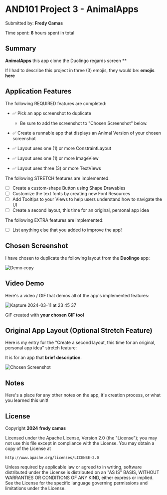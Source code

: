 # AND101 Project 3 - AnimalApps

Submitted by: **Fredy Camas**

Time spent: **6** hours spent in total

## Summary

**AnimalApps** this app clone the Duolingo regards screen **

If I had to describe this project in three (3) emojis, they would be: **emojis here**

## Application Features

<!-- (This is a comment) Please be sure to change the [ ] to [x] for any features you completed.  If a feature is not checked [x], you might miss the points for that item! -->

The following REQUIRED features are completed:

- ✅ Pick an app screenshot to duplicate

    - Be sure to add the screenshot to "Chosen Screenshot" below.
- ✅ Create a runnable app that displays an Animal Version of your chosen screenshot
- ✅ Layout uses one (1) or more ConstraintLayout
- ✅ Layout uses one (1) or more ImageView
- ✅ Layout uses three (3) or more TextViews

The following STRETCH features are implemented:

- [ ] Create a custom-shape Button using Shape Drawables
- [ ] Customize the text fonts by creating new Font Resources
- [ ] Add Tooltips to your Views to help users understand how to navigate the UI
- [ ] Create a second layout, this time for an original, personal app idea

The following EXTRA features are implemented:

- [ ] List anything else that you added to improve the app!

## Chosen Screenshot

I have chosen to duplicate the following layout from the **Duolingo** app:

![Demo copy](https://github.com/fcamas/AnimalApps/assets/76220782/ef4e5fdd-fbcb-4f27-8c3c-a65ddb263da3)

## Video Demo

Here's a video / GIF that demos all of the app's implemented features:

![Kapture 2024-03-11 at 23 45 37](https://github.com/fcamas/AnimalApps/assets/76220782/de5eda94-0fa8-47fd-bafe-c047f106cc22)

GIF created with **your chosen GIF tool**

<!-- Recommended tools:
- [Kap](https://getkap.co/) for macOS
- [ScreenToGif](https://www.screentogif.com/) for Windows
- [peek](https://github.com/phw/peek) for Linux. -->

## Original App Layout (Optional Stretch Feature)

Here is my entry for the "Create a second layout, this time for an original, personal app idea" stretch feature:

It is for an app that **brief description**.

<img src='http://example.com/link/to/your/image.png' title='Chosen Screenshot' width='' alt='Chosen Screenshot' />

## Notes

Here's a place for any other notes on the app, it's creation process, or what you learned this unit!

## License

Copyright **2024** **fredy camas**

Licensed under the Apache License, Version 2.0 (the "License");
you may not use this file except in compliance with the License.
You may obtain a copy of the License at

    http://www.apache.org/licenses/LICENSE-2.0

Unless required by applicable law or agreed to in writing, software
distributed under the License is distributed on an "AS IS" BASIS,
WITHOUT WARRANTIES OR CONDITIONS OF ANY KIND, either express or implied.
See the License for the specific language governing permissions and
limitations under the License.
